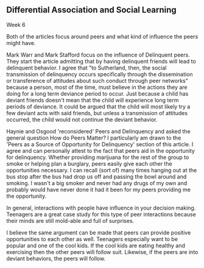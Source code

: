 Differential Association and Social Learning
--------------------------------------------

Week 6

Both of the articles focus around peers and what kind of influence the
peers might have.

Mark Warr and Mark Stafford focus on the influence of Delinquent peers.
They start the article admitting that by having delinquent friends will
lead to delinquent behavior. I agree that "to Sutherland, then, the
social transmission of delinquency occurs specifically through the
dissemination or transference of attitudes about such conduct through
peer networks" because a person, most of the time, must believe in the
actions they are doing for a long term deviance period to occur. Just
because a child has deviant friends doesn't mean that the child will
experience long term periods of deviance. It could be argued that the
child will most likely try a few deviant acts with said friends, but
unless a transmission of attitudes occurred, the child would not
continue the deviant behavior. 

Haynie and Osgood 'reconsidered' Peers and Delinquency and asked the
general question How do Peers Matter? I particularly am drawn to the
'Peers as a Source of Opportunity for Delinquency' section of this
article. I agree and can personally attest to the fact that peers aid in
the opportunity for delinquency. Whether providing marijuana for the
rest of the group to smoke or helping plan a burglary, peers easily give
each other the opportunities necessary. I can recall (sort of) many
times hanging out at the bus stop after the bus had drop us off and
passing the bowl around and smoking. I wasn't a big smoker and never had
any drugs of my own and probably would have never done it had it been
for my peers providing me the opportunity.

In general, interactions with people have influence in your decision
making. Teenagers are a great case study for this type of peer
interactions because their minds are still mold-able and full of
surprises.  

I believe the same argument can be made that peers can provide positive
opportunities to each other as well. Teenagers especially want to be
popular and one of the cool kids. If the cool kids are eating healthy
and exercising then the other peers will follow suit. Likewise, if the
peers are into deviant behaviors, the peers will follow.

